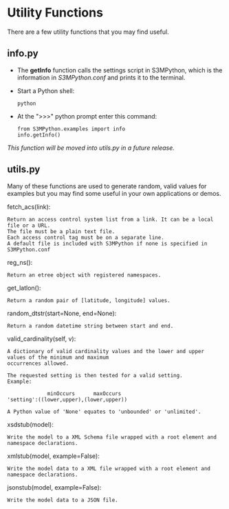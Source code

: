 # Utility Functions

There are a few utility functions that you may find useful.

## info.py

- The **getInfo** function calls the settings script in S3MPython, which is the information in *S3MPython.conf* and prints it to the terminal.

- Start a Python shell:

  ```
  python
  ```

- At the ">>>" python prompt enter this command:

  ```
  from S3MPython.examples import info
  info.getInfo()
  ```

*This function will be moved into utils.py in a future release.*

## utils.py

Many of these functions are used to generate random, valid values for examples but you may find some useful in your own applications or demos.

fetch_acs(link):

```
Return an access control system list from a link. It can be a local file or a URL.
The file must be a plain text file.
Each access control tag must be on a separate line.
A default file is included with S3MPython if none is specified in S3MPython.conf
```

reg_ns():

```
Return an etree object with registered namespaces.
```

get_latlon():

```
Return a random pair of [latitude, longitude] values.
```

random_dtstr(start=None, end=None):

```
Return a random datetime string between start and end.
```

valid_cardinality(self, v):

```
A dictionary of valid cardinality values and the lower and upper values of the minimum and maximum
occurrences allowed.

The requested setting is then tested for a valid setting.
Example:

             minOccurs      maxOccurs
'setting':((lower,upper),(lower,upper))

A Python value of 'None' equates to 'unbounded' or 'unlimited'.
```

xsdstub(model):

```
Write the model to a XML Schema file wrapped with a root element and
namespace declarations.
```

xmlstub(model, example=False):

```
Write the model data to a XML file wrapped with a root element and
namespace declarations.
```

jsonstub(model, example=False):

```
Write the model data to a JSON file.
```
